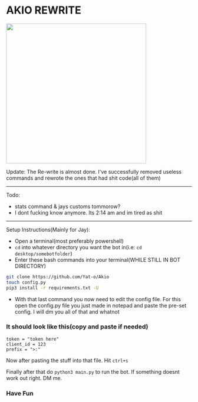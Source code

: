 # AKIO REWRITE

<img src="https://bit.ly/3owiERb" width="380px">

Update: The Re-write is almost done. I've successfully removed useless commands and rewrote the ones that had shit code(all of them)

---
Todo:
- stats command & jays customs tommorow?
- I dont fucking know anymore. Its 2:14 am and im tired as shit

---
Setup Instructions(Mainly for Jay):
- Open a terminal(most preferably powershell)
- `cd` into whatever directory you want the bot in(i.e: `cd desktop/somebotfolder`)
- Enter these bash commands into your terminal(WHILE STILL IN BOT DIRECTORY)
```bash
git clone https://github.com/Yat-o/Akio
touch config.py
pip3 install -r requirements.txt -U 
```
- With that last command you now need to edit the config file. For this open the config.py file you just made in notepad and paste the pre-set config. I will dm you all of that and whatnot
### It should look like this(copy and paste if needed)

```
token = "token here"
client_id = 123
prefix = ">:"
```
Now after pasting the stuff into that file. Hit `ctrl+s` 

Finally after that do `python3 main.py` to run the bot. If something doesnt work out right. DM me.

### Have Fun
